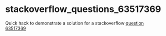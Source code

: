# stackoverflow_questions_63517369

Quick hack to demonstrate a solution for a stackoverflow [question 63517369](
https://stackoverflow.com/questions/63517369)

